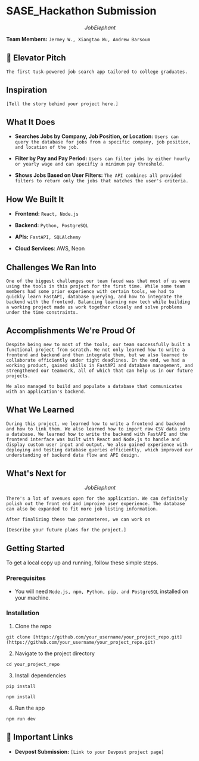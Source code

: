 
<!--
EXAMPLE STRUCUTRE OF A PROJECT README. YOU DON'T NEED TO USE THIS ONE FR FR
-->

# SASE_Hackathon Submission

$$
Job Elephant
$$

<!--
Pro-Tip: Make your project name catchy and memorable!
-->

**Team Members:** `Jermey W., Xiangtao Wu, Andrew Barsoum`

## 💬 Elevator Pitch

`The first tusk-powered job search app tailored to college graduates.`

<!--
Keep it short and sweet. What's the one-sentence summary of your project?
Example: "An app that helps recent graduates find and manage side-hustles to build their skills and income."
-->

## Inspiration



<!--
Tell us your story!

* What was the inspiration for your project?

* Which persona (Hillary, Rachel, or Fred) did you choose?

* What specific problem are you solving for them?
-->

`[Tell the story behind your project here.]`

## What It Does

<!--
This is the spot for a GIF of your project in action! ✨
Pro-Tip: Use a free tool like Giphy Capture or Kap to record a short, silent GIF of your app's main features. It's the best way to show off your work.
-->

<!--
Use a bulleted list to describe the key features of your project. Be specific!
-->

- **Searches Jobs by Company, Job Position, or Location:** `Users can query the database for jobs from a specific company, job position, and location of the job. `

- **Filter by Pay and Pay Period:** `Users can filter jobs by either hourly or yearly wage and can specifiy a minimum pay threshold.`

- **Shows Jobs Based on User Filters:** `The API combines all provided filters to return only the jobs that matches the user's criteria.`

## How We Built It

<!--
List the technologies, frameworks, and APIs you used. This is a great way to show off your technical skills to judges and recruiters.
-->

- **Frontend:** `React, Node.js `

- **Backend:** `Python, PostgreSQL`

- **APIs:** `FastAPI, SQLAlchemy`

- **Cloud Services**: AWS, Neon
## Challenges We Ran Into

<!--
Every project has challenges! This is a great place to show your problem-solving skills.

* Did you run into a tricky bug?

* Was it hard to use a new API?

* How did you overcome it?
-->

`One of the biggest challenges our team faced was that most of us were using the tools in this project for the first time. While some team members had some prior experience with certain tools, we had to quickly learn FastAPI, database querying, and how to integrate the backend with the frontend. Balancing learning new tech while building a working project made us work together closely and solve problems under the time constraints.`

## Accomplishments We're Proud Of

<!--
What are you most proud of?

* Did you learn a new technology?

* Did you build a feature that works perfectly?

* Did your team collaborate effectively?
-->

`Despite being new to most of the tools, our team successfully built a functional project from scratch. We not only learned how to write a frontend and backend and then integrate them, but we also learned to collaborate efficiently under tight deadlines. In the end, we had a working product, gained skills in FastAPI and database management, and strengthened our teamwork, all of which that can help us in our future projects. `

`We also managed to build and populate a database that communicates with an application's backend.`

## What We Learned

<!--
Hackathons are all about learning! What new skills or concepts did you learn during this project?
-->

`During this project, we learned how to write a frontend and backend and how to link them. We also learned how to import raw CSV data into a database. We learned how to write the backend with FastAPI and the frontend interface was built with React and Node.js to handle and display custom user input and output. We also gained experience with deploying and testing database queries efficiently, which improved our understanding of backend data flow and API design.`

## What's Next for

$$
Job Elephant
$$

`There's a lot of avenues open for the application. We can definitely polish out the front end and improive user experience. The database can also be expanded to fit more job listing information.`

`After finalizing these two parameteres, we can work on `
 
<!--
Show your vision for the future!

* What features would you add next?

* How could you scale the project?
-->

`[Describe your future plans for the project.]`

## Getting Started

<!--
Provide clear instructions on how someone can run your project on their own machine. This is crucial for judging and for your portfolio!
-->

To get a local copy up and running, follow these simple steps.

### Prerequisites

- You will need `Node.js, npm, Python, pip, and PostgreSQL` installed on your machine.

### Installation

1. Clone the repo

`git clone [https://github.com/your_username/your_project_repo.git](https://github.com/your_username/your_project_repo.git)`

2. Navigate to the project directory

`cd your_project_repo`

3. Install dependencies

`pip install `

`npm install`

4. Run the app

`npm run dev`

## 🔗 Important Links

- **Devpost Submission:** `[Link to your Devpost project page]`
